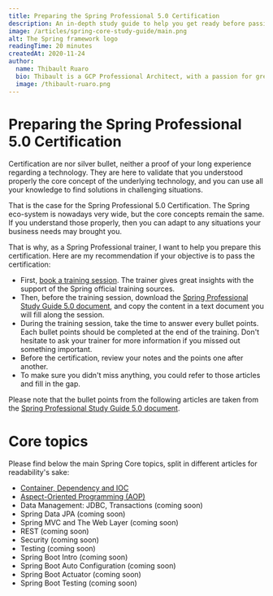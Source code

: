 ```yaml
---
title: Preparing the Spring Professional 5.0 Certification
description: An in-depth study guide to help you get ready before passing the Spring Professional 5.0 certification
image: /articles/spring-core-study-guide/main.png
alt: The Spring framework logo
readingTime: 20 minutes
createdAt: 2020-11-24
author:
  name: Thibault Ruaro
  bio: Thibault is a GCP Professional Architect, with a passion for great code. He likes reading about code best practices and staying up-to-date concerning the latest IT subject. He is also an official Spring Core Trainer, where he gives training at Zenika on a monthly basis.
  image: /thibault-ruaro.png
---
```


# Preparing the Spring Professional 5.0 Certification

Certification are nor silver bullet, neither a proof of your long experience regarding a technology. They are here to validate that you understood properly the core concept of the underlying technology, and you can use all your knowledge to find solutions in challenging situations.

That is the case for the Spring Professional 5.0 Certification. The Spring eco-system is nowadays very wide, but the core concepts remain the same. If you understand those properly, then you can adapt to any situations your business needs may brought you.

That is why, as a Spring Professional trainer, I want to help you prepare this certification. Here are my recommendation if your objective is to pass the certification:
* First, [book a training session](https://training.zenika.com/fr-fr/training/spring/description). The trainer gives great insights with the support of the Spring official training sources.
* Then, before the training session, download the [Spring Professional Study Guide 5.0 document](https://pivotalcontent.s3.amazonaws.com/academy/Spring-Professional-Certification-Study-Guide.pdf), and copy the content in a text document you will fill along the session.
* During the training session, take the time to answer every bullet points. Each bullet points should be completed at the end of the training. Don't hesitate to ask your trainer for more information if you missed out something important.
* Before the certification, review your notes and the points one after another. 
* To make sure you didn't miss anything, you could refer to those articles and fill in the gap.

Please note that the bullet points from the following articles are taken from the [Spring Professional Study Guide 5.0 document](https://pivotalcontent.s3.amazonaws.com/academy/Spring-Professional-Certification-Study-Guide.pdf).

# Core topics

Please find below the main Spring Core topics, split in different articles for readability's sake:
* [Container, Dependency and IOC](/container-dependency-and-ioc)
* [Aspect-Oriented Programming (AOP)](/aspect-oriented-programming-aop)
* Data Management: JDBC, Transactions (coming soon)
* Spring Data JPA (coming soon)
* Spring MVC and The Web Layer (coming soon)
* REST (coming soon)
* Security (coming soon)
* Testing (coming soon)
* Spring Boot Intro (coming soon)
* Spring Boot Auto Configuration (coming soon)
* Spring Boot Actuator (coming soon)
* Spring Boot Testing (coming soon)

